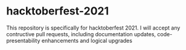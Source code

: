 # hacktoberfest-2021
This repository is specifically for hacktoberfest 2021. I will accept any contructive pull requests, including documentation updates, code-presentability enhancements and logical upgrades
